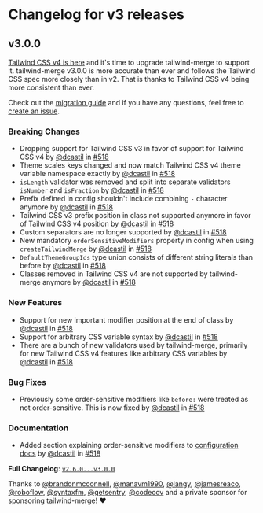 # Changelog for v3 releases

## v3.0.0

[Tailwind CSS v4 is here](https://tailwindcss.com/blog/tailwindcss-v4) and it's time to upgrade tailwind-merge to support it. tailwind-merge v3.0.0 is more accurate than ever and follows the Tailwind CSS spec more closely than in v2. That is thanks to Tailwind CSS v4 being more consistent than ever.

Check out the [migration guide](./v2-to-v3-migration.md) and if you have any questions, feel free to [create an issue](https://github.com/dcastil/tailwind-merge/issues/new/choose).

### Breaking Changes

- Dropping support for Tailwind CSS v3 in favor of support for Tailwind CSS v4 by [@dcastil](https://github.com/dcastil) in [#518](https://github.com/dcastil/tailwind-merge/pull/518)
- Theme scales keys changed and now match Tailwind CSS v4 theme variable namespace exactly by [@dcastil](https://github.com/dcastil) in [#518](https://github.com/dcastil/tailwind-merge/pull/518)
- `isLength` validator was removed and split into separate validators `isNumber` and `isFraction` by [@dcastil](https://github.com/dcastil) in [#518](https://github.com/dcastil/tailwind-merge/pull/518)
- Prefix defined in config shouldn't include combining `-` character anymore by [@dcastil](https://github.com/dcastil) in [#518](https://github.com/dcastil/tailwind-merge/pull/518)
- Tailwind CSS v3 prefix position in class not supported anymore in favor of Tailwind CSS v4 position by [@dcastil](https://github.com/dcastil) in [#518](https://github.com/dcastil/tailwind-merge/pull/518)
- Custom separators are no longer supported by [@dcastil](https://github.com/dcastil) in [#518](https://github.com/dcastil/tailwind-merge/pull/518)
- New mandatory `orderSensitiveModifiers` property in config when using `createTailwindMerge` by [@dcastil](https://github.com/dcastil) in [#518](https://github.com/dcastil/tailwind-merge/pull/518)
- `DefaultThemeGroupIds` type union consists of different string literals than before by [@dcastil](https://github.com/dcastil) in [#518](https://github.com/dcastil/tailwind-merge/pull/518)
- Classes removed in Tailwind CSS v4 are not supported by tailwind-merge anymore by [@dcastil](https://github.com/dcastil) in [#518](https://github.com/dcastil/tailwind-merge/pull/518)

### New Features

- Support for new important modifier position at the end of class by [@dcastil](https://github.com/dcastil) in [#518](https://github.com/dcastil/tailwind-merge/pull/518)
- Support for arbitrary CSS variable syntax by [@dcastil](https://github.com/dcastil) in [#518](https://github.com/dcastil/tailwind-merge/pull/518)
- There are a bunch of new validators used by tailwind-merge, primarily for new Tailwind CSS v4 features like arbitrary CSS variables by [@dcastil](https://github.com/dcastil) in [#518](https://github.com/dcastil/tailwind-merge/pull/518)

### Bug Fixes

- Previously some order-sensitive modifiers like `before:` were treated as not order-sensitive. This is now fixed by [@dcastil](https://github.com/dcastil) in [#518](https://github.com/dcastil/tailwind-merge/pull/518)

### Documentation

- Added section explaining order-sensitive modifiers to [configuration docs](../configuration.md#order-sensitive-modifiers) by [@dcastil](https://github.com/dcastil) in [#518](https://github.com/dcastil/tailwind-merge/pull/518)

**Full Changelog**: [`v2.6.0...v3.0.0`](https://github.com/dcastil/tailwind-merge/compare/v2.6.0...v3.0.0)

Thanks to [@brandonmcconnell](https://github.com/brandonmcconnell), [@manavm1990](https://github.com/manavm1990), [@langy](https://github.com/langy), [@jamesreaco](https://github.com/jamesreaco), [@roboflow](https://github.com/roboflow), [@syntaxfm](https://github.com/syntaxfm), [@getsentry](https://github.com/getsentry), [@codecov](https://github.com/codecov) and a private sponsor for sponsoring tailwind-merge! ❤️
